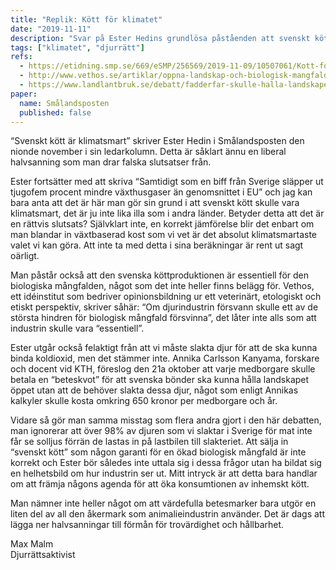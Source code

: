 ```yaml
---
title: "Replik: Kött för klimatet"
date: "2019-11-11"
description: "Svar på Ester Hedins grundlösa påståenden att svenskt kött skulle vara klimatsmart"
tags: ["klimatet", "djurrätt"]
refs:
  - https://etidning.smp.se/669/eSMP/256569/2019-11-09/10507061/Kott-for-klimatet
  - http://www.vethos.se/artiklar/oppna-landskap-och-biologisk-mangfald/
  - https://www.landlantbruk.se/debatt/fadderfar-skulle-halla-landskapet-oppet/
paper:
  name: Smålandsposten
  published: false
---
```


“Svenskt kött är klimatsmart” skriver Ester Hedin i Smålandsposten den nionde november i sin ledarkolumn. Detta är såklart ännu en liberal halvsanning som man drar falska slutsatser från.

Ester fortsätter med att skriva “Samtidigt som en biff från Sverige släpper ut tjugofem procent mindre växthusgaser än genomsnittet i EU” och jag kan bara anta att det är här man gör sin grund i att svenskt kött skulle vara klimatsmart, det är ju inte lika illa som i andra länder. Betyder detta att det är en rättvis slutsats? Självklart inte, en korrekt jämförelse blir det enbart om man blandar in växtbaserad kost som vi vet är det absolut klimatsmartaste valet vi kan göra. Att inte ta med detta i sina beräkningar är rent ut sagt oärligt.

Man påstår också att den svenska köttproduktionen är essentiell för den biologiska mångfalden, något som det inte heller finns belägg för. Vethos, ett idéinstitut som bedriver opinionsbildning ur ett veterinärt, etologiskt och etiskt perspektiv, skriver såhär: “Om djurindustrin försvann skulle ett av de största hindren för biologisk mångfald försvinna”, det låter inte alls som att industrin skulle vara “essentiell”.

Ester utgår också felaktigt från att vi måste slakta djur för att de ska kunna binda koldioxid, men det stämmer inte. Annika Carlsson Kanyama, forskare och docent vid KTH, föreslog den 21a oktober att varje medborgare skulle betala en “beteskvot” för att svenska bönder ska kunna hålla landskapet öppet utan att de behöver slakta dessa djur, något som enligt Annikas kalkyler skulle kosta omkring 650 kronor per medborgare och år.

Vidare så gör man samma misstag som flera andra gjort i den här debatten, man ignorerar att över 98% av djuren som vi slaktar i Sverige för mat inte får se solljus förrän de lastas in på lastbilen till slakteriet. Att sälja in “svenskt kött” som någon garanti för en ökad biologisk mångfald är inte korrekt och Ester bör således inte uttala sig i dessa frågor utan ha bildat sig en helhetsbild om hur industrin ser ut. Mitt intryck är att detta bara handlar om att främja någons agenda för att öka konsumtionen av inhemskt kött.

Man nämner inte heller något om att värdefulla betesmarker bara utgör en liten del av all den åkermark som animalieindustrin använder. Det är dags att lägga ner halvsanningar till förmån för trovärdighet och hållbarhet.

Max Malm  
Djurrättsaktivist
